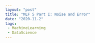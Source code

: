```yaml
---
layout: "post"
title: "MLF 5 Part I: Noise and Error"
date: "2020-11-2"
tags:
 - MachineLearning
 - DataScience
---
```


